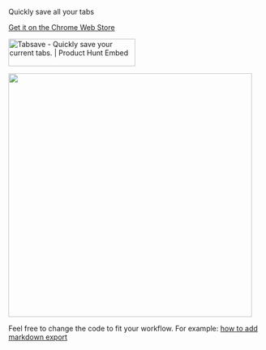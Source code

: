 Quickly save all your tabs

[Get it on the Chrome Web Store](https://chrome.google.com/webstore/detail/tabsave/ejmellidbiganikdjemjajgfckidgnpe)

<a href="https://www.producthunt.com/posts/tabsave?utm_source=badge-featured&utm_medium=badge&utm_souce=badge-tabsave" target="_blank"><img src="https://api.producthunt.com/widgets/embed-image/v1/featured.svg?post_id=199202&theme=light" alt="Tabsave - Quickly save your current tabs. | Product Hunt Embed" style="width: 250px; height: 54px;" width="250px" height="54px" /></a>

<img src="https://raw.githubusercontent.com/raphaelrk/tabsave/master/chrome-screenshot.png" width="480">


Feel free to change the code to fit your workflow. For example: [how to add markdown export](https://gist.github.com/raphaelrk/99dadcbc6de542bce9480c7d4e6d25ea)

